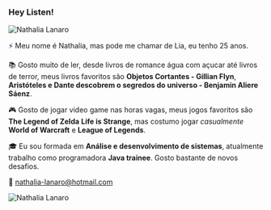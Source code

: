 ### Hey Listen!

<img src="https://komarev.com/ghpvc/?username=adrianoleitedasilva&label=Profile%20views&color=0e75b6&style=social" alt="Nathalia Lanaro" />




⚡ Meu nome é Nathalia, mas pode me chamar de Lia, eu tenho 25 anos.

:books: Gosto muito de ler, desde livros de romance água com açucar até livros de terror, meus livros favoritos são **Objetos Cortantes - Gillian Flyn**, **Aristóteles e Dante descobrem o segredos do universo - Benjamin Aliere Sáenz**.

:video_game: Gosto de jogar video game nas horas vagas, meus jogos favoritos são **The Legend of Zelda** **Life is Strange**, mas costumo jogar *casualmente* **World of Warcraft** e **League of Legends**.

:mortar_board: Eu sou formada em   **Análise e desenvolvimento de sistemas**, atualmente trabalho como programadora **Java trainee**. Gosto bastante de novos desafios.

:e-mail: nathalia-lanaro@hotmail.com

<img align="center" src="https://github-readme-stats.vercel.app/api?username=lialanaro&show_icons=true&locale=en" alt="Nathalia Lanaro" />

